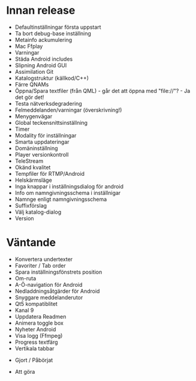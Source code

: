 Innan release
=============
 + Defaultinställningar första uppstart
 + Ta bort debug-base inställning
 + Metainfo ackumulering
 + Mac Ffplay
 + Varningar
 + Städa Android includes
 + Slipning Android GUI
 + Assimilation Git
 + Katalogstruktur (källkod/C++)
 + Färre QNAMs
 + Öppna/Spara textfiler (från QML) - går det att öppna med "file://"? - Ja det gör det!
 + Testa nätverksdegradering
 + Felmeddelanden/varningar (överskrivning!)
 + Menygenvägar
 + Global teckensnittsinställning
 + Timer
 + Modality för inställningar
 + Smarta uppdateringar
 + Domäninställning
 + Player versionkontroll
 + TeleStream
 + Okänd kvalitet
 + Tempfiler för RTMP/Android
 + Helskärmsläge
 + Inga knappar i inställningsdialog för android
 + Info om namngivningsschema i inställnigar
 + Namnge enligt namngivningsschema
 + Suffixförslag
 + Välj katalog-dialog
 + Version

Väntande
========
 - Konvertera undertexter
 - Favoriter
 / Tab order
 - Spara inställningsfönstrets position
 - Om-ruta
 - A-Ö-navigation för Android
 - Nedladdningsåtgärder för Android
 - Snyggare meddelanderutor
 - Qt5 kompatiblitet
 - Kanal 9
 - Uppdatera Readmen
 - Animera toggle box
 - Nyheter Android
 - Visa logg (Ffmpeg)
 - Progress textfärg
 - Vertikala tabbar

+ Gjort
/ Påbörjat
- Att göra
